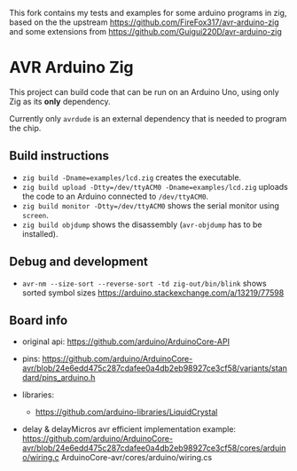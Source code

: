 This fork contains my tests and examples for some arduino programs in zig, based on the the 
upstream https://github.com/FireFox317/avr-arduino-zig
and some extensions from https://github.com/Guigui220D/avr-arduino-zig

# AVR Arduino Zig

This project can build code that can be run on an Arduino Uno, using only Zig as its **only** dependency. 

Currently only `avrdude` is an external dependency that is needed to program the chip.

## Build instructions

* `zig build -Dname=examples/lcd.zig` creates the executable.
* `zig build upload -Dtty=/dev/ttyACM0 -Dname=examples/lcd.zig` uploads the code to an Arduino connected to `/dev/ttyACM0`.
* `zig build monitor -Dtty=/dev/ttyACM0` shows the serial monitor using `screen`.  
* `zig build objdump` shows the disassembly (`avr-objdump` has to be installed).


## Debug and development

* `avr-nm --size-sort --reverse-sort -td zig-out/bin/blink` shows sorted symbol sizes
https://arduino.stackexchange.com/a/13219/77598

## Board info


- original api: https://github.com/arduino/ArduinoCore-API
- pins: https://github.com/arduino/ArduinoCore-avr/blob/24e6edd475c287cdafee0a4db2eb98927ce3cf58/variants/standard/pins_arduino.h

- libraries: 
    * https://github.com/arduino-libraries/LiquidCrystal

- delay & delayMicros avr efficient implementation example:
    https://github.com/arduino/ArduinoCore-avr/blob/24e6edd475c287cdafee0a4db2eb98927ce3cf58/cores/arduino/wiring.c
    ArduinoCore-avr/cores/arduino/wiring.cs
